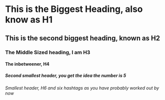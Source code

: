 # This is the Biggest Heading, also know as H1
## This is the second biggest heading, known as H2
### The Middle Sized heading, I am H3
#### The inbetweener, H4
##### Second smallest header,  you get the idea the number is 5
###### Smallest header, H6 and six hashtags as you have probably worked out by now
